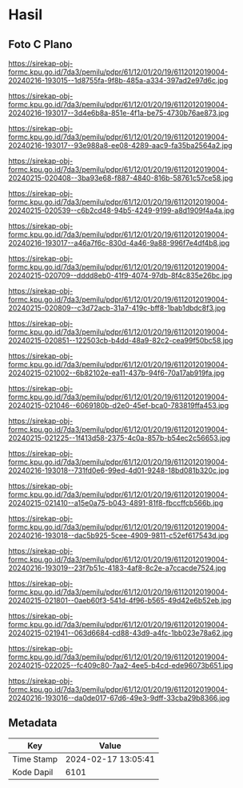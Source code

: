 # Hasil

## Foto C Plano

https://sirekap-obj-formc.kpu.go.id/7da3/pemilu/pdpr/61/12/01/20/19/6112012019004-20240216-193015--1d8755fa-9f8b-485a-a334-397ad2e97d6c.jpg

https://sirekap-obj-formc.kpu.go.id/7da3/pemilu/pdpr/61/12/01/20/19/6112012019004-20240216-193017--3d4e6b8a-851e-4f1a-be75-4730b76ae873.jpg

https://sirekap-obj-formc.kpu.go.id/7da3/pemilu/pdpr/61/12/01/20/19/6112012019004-20240216-193017--93e988a8-ee08-4289-aac9-fa35ba2564a2.jpg

https://sirekap-obj-formc.kpu.go.id/7da3/pemilu/pdpr/61/12/01/20/19/6112012019004-20240215-020408--3ba93e68-f887-4840-816b-58761c57ce58.jpg

https://sirekap-obj-formc.kpu.go.id/7da3/pemilu/pdpr/61/12/01/20/19/6112012019004-20240215-020539--c6b2cd48-94b5-4249-9199-a8d1909f4a4a.jpg

https://sirekap-obj-formc.kpu.go.id/7da3/pemilu/pdpr/61/12/01/20/19/6112012019004-20240216-193017--a46a7f6c-830d-4a46-9a88-996f7e4df4b8.jpg

https://sirekap-obj-formc.kpu.go.id/7da3/pemilu/pdpr/61/12/01/20/19/6112012019004-20240215-020709--dddd8eb0-41f9-4074-97db-8f4c835e26bc.jpg

https://sirekap-obj-formc.kpu.go.id/7da3/pemilu/pdpr/61/12/01/20/19/6112012019004-20240215-020809--c3d72acb-31a7-419c-bff8-1bab1dbdc8f3.jpg

https://sirekap-obj-formc.kpu.go.id/7da3/pemilu/pdpr/61/12/01/20/19/6112012019004-20240215-020851--122503cb-b4dd-48a9-82c2-cea99f50bc58.jpg

https://sirekap-obj-formc.kpu.go.id/7da3/pemilu/pdpr/61/12/01/20/19/6112012019004-20240215-021002--6b82102e-ea11-437b-94f6-70a17ab919fa.jpg

https://sirekap-obj-formc.kpu.go.id/7da3/pemilu/pdpr/61/12/01/20/19/6112012019004-20240215-021046--6069180b-d2e0-45ef-bca0-783819ffa453.jpg

https://sirekap-obj-formc.kpu.go.id/7da3/pemilu/pdpr/61/12/01/20/19/6112012019004-20240215-021225--1f413d58-2375-4c0a-857b-b54ec2c56653.jpg

https://sirekap-obj-formc.kpu.go.id/7da3/pemilu/pdpr/61/12/01/20/19/6112012019004-20240216-193018--731fd0e6-99ed-4d01-9248-18bd081b320c.jpg

https://sirekap-obj-formc.kpu.go.id/7da3/pemilu/pdpr/61/12/01/20/19/6112012019004-20240215-021410--a15e0a75-b043-4891-81f8-fbccffcb566b.jpg

https://sirekap-obj-formc.kpu.go.id/7da3/pemilu/pdpr/61/12/01/20/19/6112012019004-20240216-193018--dac5b925-5cee-4909-9811-c52ef617543d.jpg

https://sirekap-obj-formc.kpu.go.id/7da3/pemilu/pdpr/61/12/01/20/19/6112012019004-20240216-193019--23f7b51c-4183-4af8-8c2e-a7ccacde7524.jpg

https://sirekap-obj-formc.kpu.go.id/7da3/pemilu/pdpr/61/12/01/20/19/6112012019004-20240215-021801--0aeb60f3-541d-4f96-b565-49d42e6b52eb.jpg

https://sirekap-obj-formc.kpu.go.id/7da3/pemilu/pdpr/61/12/01/20/19/6112012019004-20240215-021941--063d6684-cd88-43d9-a4fc-1bb023e78a62.jpg

https://sirekap-obj-formc.kpu.go.id/7da3/pemilu/pdpr/61/12/01/20/19/6112012019004-20240215-022025--fc409c80-7aa2-4ee5-b4cd-ede96073b651.jpg

https://sirekap-obj-formc.kpu.go.id/7da3/pemilu/pdpr/61/12/01/20/19/6112012019004-20240216-193016--da0de017-67d6-49e3-9dff-33cba29b8366.jpg


## Metadata

| Key        | Value               |
| ---------- | ------------------- |
| Time Stamp | 2024-02-17 13:05:41 |
| Kode Dapil | 6101                |



